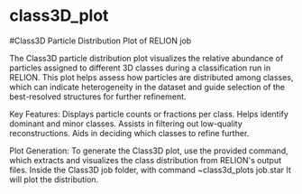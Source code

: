 # class3D_plot
#Class3D Particle Distribution Plot of RELION job

The Class3D particle distribution plot visualizes the relative abundance of particles assigned to different 3D classes during a classification run in RELION. This plot helps assess how particles are distributed among classes, which can indicate heterogeneity in the dataset and guide selection of the best-resolved structures for further refinement.

Key Features:
Displays particle counts or fractions per class.
Helps identify dominant and minor classes.
Assists in filtering out low-quality reconstructions.
Aids in deciding which classes to refine further.

Plot Generation:
To generate the Class3D plot, use the provided command, which extracts and visualizes the class distribution from RELION's output files.
Inside the Class3D job folder, with command ~class3d_plots job.star
It will plot the distribution.

